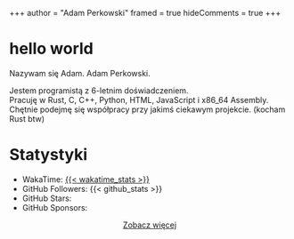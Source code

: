 +++
author = "Adam Perkowski"
framed = true
hideComments = true
+++

# hello world

Nazywam się Adam. Adam Perkowski.

Jestem programistą z 6-letnim doświadczeniem.<br>
Pracuję w Rust, C, C++, Python, HTML, JavaScript i x86_64 Assembly.<br>
Chętnie podejmę się współpracy przy jakimś ciekawym projekcie. (kocham Rust btw)

# Statystyki

- WakaTime: <a href="https://wakatime.com/@adamperkowski" target="_blank">{{< wakatime_stats >}}</a>
- GitHub Followers: {{< github_stats >}}
- GitHub Stars: 
- GitHub Sponsors:

<div align="center"><a href="/pl/about">Zobacz więcej</a></div>
